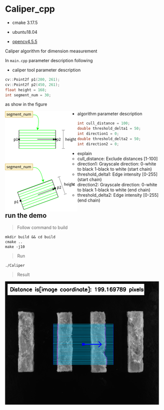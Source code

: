# Caliper_cpp
- cmake 3.17.5

- ubuntu18.04

- [opencv4.5.5](https://github.com/opencv/opencv/releases/tag/4.5.5)



Caliper algorithm for dimension measurement

In `main.cpp` parameter description following

- caliper tool parameter description

```cpp
cv::Point2f p1(200, 261);
cv::Point2f p2(450, 261);
float height = 168;
int segment_num = 30;
```

as show in the figure

<img src="./assert/.md/.schematic diagram.png" alt="schematic diagram" style="float: left;"/>

- algorithm parameter description

```c++
int cull_distance = 100;
double threshold_delta1 = 50;
int direction1 = 0;
double threshold_delta2 = 50;
int direction2 = 0;
```

- explain
  - cull_distance: Exclude distances [1-100]
  - direction1: Grayscale direction: 0-white to black 1-black to white (start chain)
  - threshold_delta1: Edge intensity [0-255] (start chain)
  - direction2: Grayscale direction: 0-white to black 1-black to white (end chain)
  - threshold_delta2: Edge intensity [0-255] (end chain)

## run the demo

> Follow command to build

```shell
mkdir build && cd build
cmake ..
make -j10
```

> Run

```shell
./Caliper
```

> Result

<img src="./assert/.md/.caliper_result.png" alt="caliper_result" style="float: left;"/>
